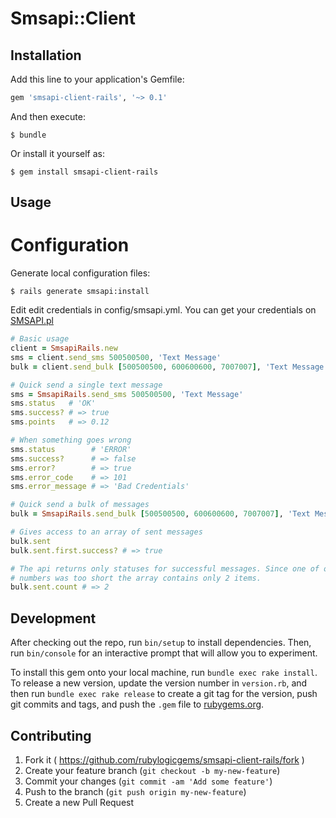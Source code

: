 # Smsapi::Client

## Installation

Add this line to your application's Gemfile:

```ruby
gem 'smsapi-client-rails', '~> 0.1'
```

And then execute:

    $ bundle

Or install it yourself as:

    $ gem install smsapi-client-rails

## Usage

# Configuration

Generate local configuration files:

    $ rails generate smsapi:install

Edit edit credentials in config/smsapi.yml. You can get your credentials on [SMSAPI.pl](http://smsapi.pl)

```ruby
# Basic usage
client = SmsapiRails.new
sms = client.send_sms 500500500, 'Text Message'
bulk = client.send_bulk [500500500, 600600600, 7007007], 'Text Message', test: '1'

# Quick send a single text message
sms = SmsapiRails.send_sms 500500500, 'Text Message'
sms.status   # 'OK'
sms.success? # => true
sms.points   # => 0.12

# When something goes wrong
sms.status        # 'ERROR'
sms.success?      # => false
sms.error?        # => true
sms.error_code    # => 101
sms.error_message # => 'Bad Credentials'

# Quick send a bulk of messages
bulk = SmsapiRails.send_bulk [500500500, 600600600, 7007007], 'Text Message', test: '1'

# Gives access to an array of sent messages
bulk.sent
bulk.sent.first.success? # => true

# The api returns only statuses for successful messages. Since one of our
# numbers was too short the array contains only 2 items.
bulk.sent.count # => 2
```
## Development

After checking out the repo, run `bin/setup` to install dependencies. Then, run `bin/console` for an interactive prompt that will allow you to experiment.

To install this gem onto your local machine, run `bundle exec rake install`. To release a new version, update the version number in `version.rb`, and then run `bundle exec rake release` to create a git tag for the version, push git commits and tags, and push the `.gem` file to [rubygems.org](https://rubygems.org).

## Contributing

1. Fork it ( https://github.com/rubylogicgems/smsapi-client-rails/fork )
2. Create your feature branch (`git checkout -b my-new-feature`)
3. Commit your changes (`git commit -am 'Add some feature'`)
4. Push to the branch (`git push origin my-new-feature`)
5. Create a new Pull Request
